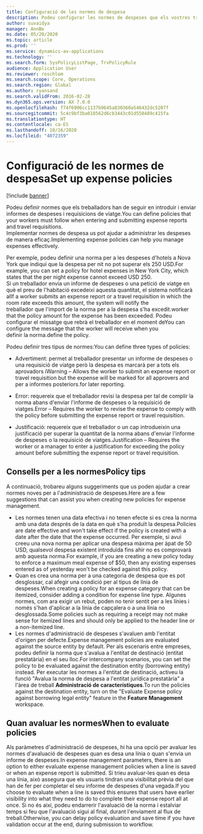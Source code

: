 ```yaml
---
title: Configuració de les normes de despesa
description: Podeu configurar les normes de despeses que els vostres treballadors han de seguir en introduir i enviar informes de despeses i peticions de viatge al Microsoft Dynamics 365 Finance.
author: suvaidya
manager: AnnBe
ms.date: 05/20/2020
ms.topic: article
ms.prod: ''
ms.service: dynamics-ax-applications
ms.technology: ''
ms.search.form: SysPolicyListPage, TrvPolicyRule
audience: Application User
ms.reviewer: roschlom
ms.search.scope: Core, Operations
ms.search.region: Global
ms.author: ryansand
ms.search.validFrom: 2016-02-28
ms.dyn365.ops.version: AX 7.0.0
ms.openlocfilehash: f74f6906cc1137b9645a830360a546432dc5207f
ms.sourcegitcommit: 5c4c9bf3ba018562d6cb3443c01d550489c415fa
ms.translationtype: HT
ms.contentlocale: ca-ES
ms.lasthandoff: 10/16/2020
ms.locfileid: "4072359"
---
```

# <a name="set-up-expense-policies"></a><span data-ttu-id="79fd2-103">Configuració de les normes de despesa</span><span class="sxs-lookup"><span data-stu-id="79fd2-103">Set up expense policies</span></span>

[!include [banner](../includes/banner.md)]

<span data-ttu-id="79fd2-104">Podeu definir normes que els treballadors han de seguir en introduir i enviar informes de despeses i requisicions de viatge.</span><span class="sxs-lookup"><span data-stu-id="79fd2-104">You can define policies that your workers must follow when entering and submitting expense reports and travel requisitions.</span></span>         
<span data-ttu-id="79fd2-105">Implementar normes de despesa us pot ajudar a administrar les despeses de manera eficaç.</span><span class="sxs-lookup"><span data-stu-id="79fd2-105">Implementing expense policies can help you manage expenses effectively.</span></span>         

<span data-ttu-id="79fd2-106">Per exemple, podeu definir una norma per a les despeses d'hotels a Nova York que indiqui que la despesa per nit no pot superar els 250 USD.</span><span class="sxs-lookup"><span data-stu-id="79fd2-106">For example, you can set a policy for hotel expenses in New York City, which states that the per night expense cannot exceed USD 250.</span></span>       
<span data-ttu-id="79fd2-107">Si un treballador envia un informe de despeses o una petició de viatge en què el preu de l'habitació excedeixi aquesta quantitat, el sistema notificarà al</span><span class="sxs-lookup"><span data-stu-id="79fd2-107">If a worker submits an expense report or a travel requisition in which the room rate exceeds this amount, the system will notify the</span></span>        
<span data-ttu-id="79fd2-108">treballador que l'import de la norma per a la despesa s'ha excedit.</span><span class="sxs-lookup"><span data-stu-id="79fd2-108">worker that the policy amount for the expense has been exceeded.</span></span> <span data-ttu-id="79fd2-109">Podeu configurar el missatge que rebrà el treballador en el moment de</span><span class="sxs-lookup"><span data-stu-id="79fd2-109">You can configure the message that the worker will receive when you</span></span>        
<span data-ttu-id="79fd2-110">definir la norma.</span><span class="sxs-lookup"><span data-stu-id="79fd2-110">define the policy.</span></span>      
        
<span data-ttu-id="79fd2-111">Podeu definir tres tipus de normes:</span><span class="sxs-lookup"><span data-stu-id="79fd2-111">You can define three types of policies:</span></span>         
        
- <span data-ttu-id="79fd2-112">Advertiment: permet al treballador presentar un informe de despeses o una requisició de viatge però la despesa es marcarà per a tots els aprovadors i</span><span class="sxs-lookup"><span data-stu-id="79fd2-112">Warning – Allows the worker to submit an expense report or travel requisition but the expense will be marked for all approvers and</span></span>        
  <span data-ttu-id="79fd2-113">per a informes posteriors.</span><span class="sxs-lookup"><span data-stu-id="79fd2-113">for later reporting.</span></span>        

- <span data-ttu-id="79fd2-114">Error: requereix que el treballador revisi la despesa per tal de complir la norma abans d'enviar l'informe de despeses o la requisició de viatges.</span><span class="sxs-lookup"><span data-stu-id="79fd2-114">Error – Requires the worker to revise the expense to comply with the policy before submitting the expense report or travel requisition.</span></span>       
 
 - <span data-ttu-id="79fd2-115">Justificació: requereix que el treballador o un cap introdueixin una justificació per superar la quantitat de la norma abans d'enviar l'informe de despeses o la requisició de viatges.</span><span class="sxs-lookup"><span data-stu-id="79fd2-115">Justification – Requires the worker or a manager to enter a justification for exceeding the policy amount before submitting the expense report or travel requisition.</span></span>        

## <a name="policy-tips"></a><span data-ttu-id="79fd2-116">Consells per a les normes</span><span class="sxs-lookup"><span data-stu-id="79fd2-116">Policy tips</span></span>
<span data-ttu-id="79fd2-117">A continuació, trobareu alguns suggeriments que us poden ajudar a crear normes noves per a l'administració de despeses.</span><span class="sxs-lookup"><span data-stu-id="79fd2-117">Here are a few suggestions that can assist you when creating new policies for expense management.</span></span> 
* <span data-ttu-id="79fd2-118">Les normes tenen una data efectiva i no tenen efecte si es crea la norma amb una data després de la data en què s'ha produït la despesa.</span><span class="sxs-lookup"><span data-stu-id="79fd2-118">Policies are date effective and won't take effect if the policy is created with a date after the date that the expense occurred.</span></span> <span data-ttu-id="79fd2-119">Per exemple, si avui creeu una nova norma per aplicar una despesa màxima per àpat de 50 USD, qualsevol despesa existent introduïda fins ahir no es comprovarà amb aquesta norma.</span><span class="sxs-lookup"><span data-stu-id="79fd2-119">For example, if you are creating a new policy today to enforce a maximum meal expense of $50, then any existing expenses entered as of yesterday won't be checked against this policy.</span></span>
* <span data-ttu-id="79fd2-120">Quan es crea una norma per a una categoria de despesa que es pot desglossar, cal afegir una condició per al tipus de línia de despeses.</span><span class="sxs-lookup"><span data-stu-id="79fd2-120">When creating a policy for an expense category that can be itemized, consider adding a condition for expense line type.</span></span> <span data-ttu-id="79fd2-121">Algunes normes, com ara exigir un rebut, poden no tenir sentit per a les línies i només s'han d'aplicar a la línia de capçalera o a una línia no desglossada.</span><span class="sxs-lookup"><span data-stu-id="79fd2-121">Some policies such as requiring a receipt may not make sense for itemized lines and should only be applied to the header line or a non-itemized line.</span></span> 
* <span data-ttu-id="79fd2-122">Les normes d'administració de despeses s'avaluen amb l'entitat d'origen per defecte.</span><span class="sxs-lookup"><span data-stu-id="79fd2-122">Expense management policies are evaluated against the source entity by default.</span></span> <span data-ttu-id="79fd2-123">Per als escenaris entre empreses, podeu definir la norma que s'avalua a l'entitat de destinació (entitat prestatària) en el seu lloc.</span><span class="sxs-lookup"><span data-stu-id="79fd2-123">For intercompany scenarios, you can set the policy to be evaluated against the destination entity (borrowing entity) instead.</span></span> <span data-ttu-id="79fd2-124">Per executar les normes a l'entitat de destinació, activeu la funció "Avalua la norma de despesa a l'entitat jurídica prestatària" a l'àrea de treball **Administració de característiques**.</span><span class="sxs-lookup"><span data-stu-id="79fd2-124">To run the policies against the destination entity, turn on the "Evaluate Expense policy against borrowing legal entity" feature in the **Feature Management** workspace.</span></span>

## <a name="when-to-evaluate-policies"></a><span data-ttu-id="79fd2-125">Quan avaluar les normes</span><span class="sxs-lookup"><span data-stu-id="79fd2-125">When to evaluate policies</span></span>

<span data-ttu-id="79fd2-126">Als paràmetres d'administració de despeses, hi ha una opció per avaluar les normes d'avaluació de despeses quan es desa una línia o quan s'envia un informe de despeses.</span><span class="sxs-lookup"><span data-stu-id="79fd2-126">In expense management parameters, there is an option to either evaluate expense management policies when a line is saved or when an expense report is submitted.</span></span> <span data-ttu-id="79fd2-127">Si trieu avaluar-les quan es desa una línia, això assegura que els usuaris tindran una visibilitat prèvia del que han de fer per completar el seu informe de despeses d'una vegada.</span><span class="sxs-lookup"><span data-stu-id="79fd2-127">If you choose to evaluate when a line is saved this ensures that users have earlier visibility into what they need to do to complete their expense report all at once.</span></span> <span data-ttu-id="79fd2-128">Si no és així, podeu endarrerir l'avaluació de la norma i estalviar temps si feu que l'avaluació sigui al final, durant l'enviament al flux de treball.</span><span class="sxs-lookup"><span data-stu-id="79fd2-128">Otherwise, you can delay policy evaluation and save time if you have validation occur at the end, during submission to workflow.</span></span>
